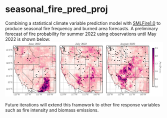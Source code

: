 # seasonal_fire_pred_proj

Combining a statistical climate variable prediction model with [SMLFire1.0](https://github.com/jtbuch/smlfire1.0) to produce seasonal fire frequency and burned area forecasts. A preliminary forecast of fire probability for summer 2022 using observations until May 2022 is shown below: 
![plot](./plots/pred_fire_prob_rs_08_07_23_654_obs_2022.png)

Future iterations will extend this framework to other fire response variables such as fire intensity and biomass emissions.
